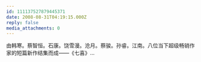 ```yaml
---
id: 111137527879445371
date: 2008-08-31T04:19:15.000Z
reply: false
media_attachments: 0
---
```


由韩寒。蔡智恒。石康。饶雪漫。沧月。蔡骏。孙睿。江南。八位当下超级畅销作家的短篇新作结集而成——《七喜》...

